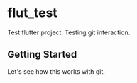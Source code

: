 # flut_test

Test flutter project. Testing git interaction.

## Getting Started

Let's see how this works with git.

